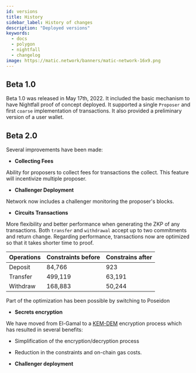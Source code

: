 ```yaml
---
id: versions
title: History
sidebar_label: History of changes
description: "Deployed versions"
keywords:
  - docs
  - polygon
  - nightfall
  - changelog
image: https://matic.network/banners/matic-network-16x9.png
---
```



## Beta 1.0
Beta 1.0 was released in May 17th, 2022. It included the basic mechanism to have Nightfall proof of concept deployed.
It supported a single `Proposer` and first `coarse` implementation of transactions. It also provided a preliminary
version of a user wallet.

## Beta 2.0
Several improvements have been made:
- **Collecting Fees** 

Ability for proposers to collect fees for transactions the collect. This feature will incentivize multiple proposer.
- **Challenger Deployment**

Network now includes a challenger monitoring the proposer's blocks.
- **Circuits Transactions**

More flexibility and better performance when generating the ZKP of any transactions.  Both `transfer` and `withdrawal` accept up to two commitments and return change.
Regarding performance, transactions now are optimized so that it takes shorter time to proof.

| Operations| Constraints before | Constrains after | 
|-----------|--------------------|------------------|
| Deposit   | 84,766             |  923             |
| Transfer  | 499,119	         | 63,191           |
| Withdraw  |  168,883           | 50,244           |

Part of the optimization has been possible by switching to Poseidon

- **Secrets encryption** 

We have moved from El-Gamal to a [KEM-DEM](../protocol/secrets) encryption process which has resulted in several benefits:
- Simplification of the encryption/decryption process
- Reduction in the constraints and on-chain gas costs. 

- **Challenger deployment**

